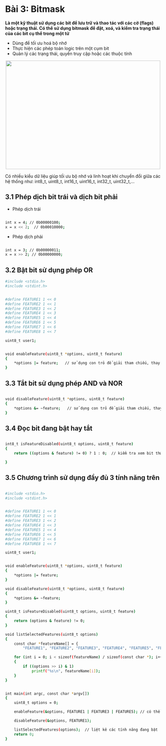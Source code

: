 # Bài 3: Bitmask 
__Là một kỹ thuật sử dụng các bit để lưu trữ và thao tác với các cờ (flags) hoặc trạng thái. Có thể sử dụng bitmask để đặt, xoá, và kiểm tra trạng thái của các bit cụ thể trong một từ__
+ Dùng để tối ưu hoá bộ nhớ
+ Thực hiện các phép toán logic trên một cụm bit
+ Quản lý các trạng thái, quyền truy cập hoặc các thuộc tính

<p align = "center">
<img src = "https://forum-kobotoolbox-org.s3.dualstack.us-east-1.amazonaws.com/original/2X/4/4b86614216a50a78b4dff109184c99f671972c90.png" width = "500" height = "350">


Có nhiều kiểu dữ liệu giúp tối ưu bộ nhớ và linh hoạt khi chuyển đổi giữa các hệ thống như:
int8_t, uint8_t, int16_t, uint16_t, int32_t, uint32_t,...

## 3.1 Phép dịch bit trái và dịch bit phải

+ Phép dịch trái
``` bash

int x = 4; // 0b00000100;
x = x << 2;  // 0b00010000;
```

+ Phép dịch phải
``` bash

int x = 3; // 0b00000011;
x = x >> 2; // 0b00000000;
```
## 3.2 Bật bit sử dụng phép OR

``` bash
#include <stdio.h>
#include <stdint.h>


#define FEATURE1 1 << 0
#define FEATURE2 1 << 1
#define FEATURE3 1 << 2
#define FEATURE4 1 << 3
#define FEATURE5 1 << 4
#define FEATURE6 1 << 5
#define FEATURE7 1 << 6
#define FEATURE8 1 << 7

uint8_t user1;


void enableFeature(uint8_t *options, uint8_t feature)
{
    *options |= feature;   // sử dụng con trỏ để giải tham chiếu, thay đổi các bit của biến
}

```

## 3.3 Tắt bit sử dụng phép AND và NOR
``` bash

void disableFeature(uint8_t *options, uint8_t feature)
{
    *options &= ~feature;   // sử dụng con trỏ để giải tham chiếu, thay đổi các bit của biến
}

```

## 3.4 Đọc bit đang bật hay tắt

``` bash

int8_t isFeatureDisabled(uint8_t options, uint8_t feature)
{
    return ((options & feature) != 0) ? 1 : 0;  // kiểm tra xem bit thứ n đang bật hay tắt

}

```

## 3.5 Chương trình sử dụng đầy đủ 3 tính năng trên
```bash

#include <stdio.h>
#include <stdint.h>


#define FEATURE1 1 << 0
#define FEATURE2 1 << 1
#define FEATURE3 1 << 2
#define FEATURE4 1 << 3
#define FEATURE5 1 << 4
#define FEATURE6 1 << 5
#define FEATURE7 1 << 6
#define FEATURE8 1 << 7

uint8_t user1;


void enableFeature(uint8_t *options, uint8_t feature)
{
    *options |= feature;
}

void disableFeature(uint8_t *options, uint8_t feature)
{
    *options &= ~feature;
}

uint8_t isFeatureDisabled(uint8_t options, uint8_t feature)
{
    return (options & feature) != 0;
}

void listSelectedFeatures(uint8_t options)
{
    const char *featureName[] = {
        "FEATURE1", "FEATURE2", "FEATURE3", "FEATURE4", "FEATURE5", "FEATURE6", "FEATURE7", "FEATURE8"};

    for (int i = 0; i < sizeof(featureName) / sizeof(const char *); i++)
    {
        if ((options >> i) & 1)
            printf("%s\n", featureName[i]);
    }
}


int main(int argc, const char *argv[])
{
    uint8_t options = 0;

    enableFeature(&options, FEATURE1 | FEATURE3 | FEATURE5); // có thể bật nhiều tính năng bằng toán tử '|'

    disableFeature(&options, FEATURE1);

    listSelectedFeatures(options);  // liệt kê các tính năng đang bật
    return 0;
}

```

